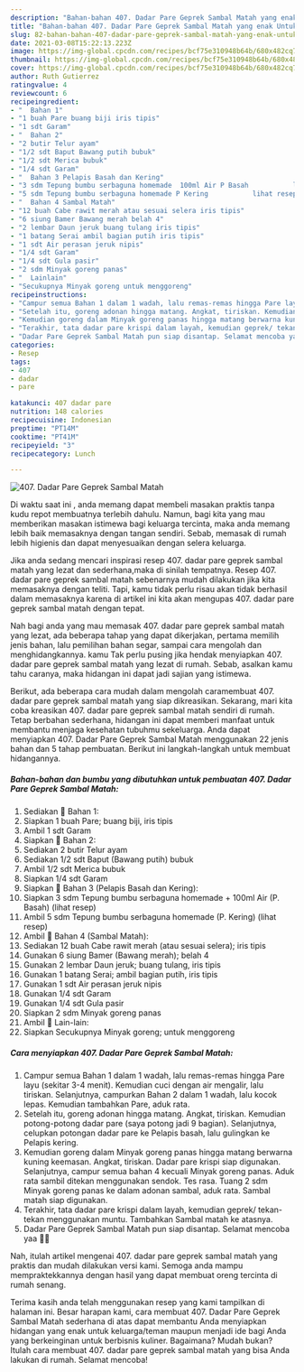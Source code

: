 ```yaml
---
description: "Bahan-bahan 407. Dadar Pare Geprek Sambal Matah yang enak Untuk Jualan"
title: "Bahan-bahan 407. Dadar Pare Geprek Sambal Matah yang enak Untuk Jualan"
slug: 82-bahan-bahan-407-dadar-pare-geprek-sambal-matah-yang-enak-untuk-jualan
date: 2021-03-08T15:22:13.223Z
image: https://img-global.cpcdn.com/recipes/bcf75e310948b64b/680x482cq70/407-dadar-pare-geprek-sambal-matah-foto-resep-utama.jpg
thumbnail: https://img-global.cpcdn.com/recipes/bcf75e310948b64b/680x482cq70/407-dadar-pare-geprek-sambal-matah-foto-resep-utama.jpg
cover: https://img-global.cpcdn.com/recipes/bcf75e310948b64b/680x482cq70/407-dadar-pare-geprek-sambal-matah-foto-resep-utama.jpg
author: Ruth Gutierrez
ratingvalue: 4
reviewcount: 6
recipeingredient:
- "  Bahan 1"
- "1 buah Pare buang biji iris tipis"
- "1 sdt Garam"
- "  Bahan 2"
- "2 butir Telur ayam"
- "1/2 sdt Baput Bawang putih bubuk"
- "1/2 sdt Merica bubuk"
- "1/4 sdt Garam"
- "  Bahan 3 Pelapis Basah dan Kering"
- "3 sdm Tepung bumbu serbaguna homemade  100ml Air P Basah           lihat resep"
- "5 sdm Tepung bumbu serbaguna homemade P Kering           lihat resep"
- "  Bahan 4 Sambal Matah"
- "12 buah Cabe rawit merah atau sesuai selera iris tipis"
- "6 siung Bamer Bawang merah belah 4"
- "2 lembar Daun jeruk buang tulang iris tipis"
- "1 batang Serai ambil bagian putih iris tipis"
- "1 sdt Air perasan jeruk nipis"
- "1/4 sdt Garam"
- "1/4 sdt Gula pasir"
- "2 sdm Minyak goreng panas"
- "  Lainlain"
- "Secukupnya Minyak goreng untuk menggoreng"
recipeinstructions:
- "Campur semua Bahan 1 dalam 1 wadah, lalu remas-remas hingga Pare layu (sekitar 3-4 menit). Kemudian cuci dengan air mengalir, lalu tiriskan. Selanjutnya, campurkan Bahan 2 dalam 1 wadah, lalu kocok lepas. Kemudian tambahkan Pare, aduk rata."
- "Setelah itu, goreng adonan hingga matang. Angkat, tiriskan. Kemudian potong-potong dadar pare (saya potong jadi 9 bagian). Selanjutnya, celupkan potongan dadar pare ke Pelapis basah, lalu gulingkan ke Pelapis kering."
- "Kemudian goreng dalam Minyak goreng panas hingga matang berwarna kuning keemasan. Angkat, tiriskan. Dadar pare krispi siap digunakan. Selanjutnya, campur semua bahan 4 kecuali Minyak goreng panas. Aduk rata sambil ditekan menggunakan sendok. Tes rasa. Tuang 2 sdm Minyak goreng panas ke dalam adonan sambal, aduk rata. Sambal matah siap digunakan."
- "Terakhir, tata dadar pare krispi dalam layah, kemudian geprek/ tekan-tekan menggunakan muntu. Tambahkan Sambal matah ke atasnya."
- "Dadar Pare Geprek Sambal Matah pun siap disantap. Selamat mencoba yaa 🙏😊"
categories:
- Resep
tags:
- 407
- dadar
- pare

katakunci: 407 dadar pare 
nutrition: 148 calories
recipecuisine: Indonesian
preptime: "PT14M"
cooktime: "PT41M"
recipeyield: "3"
recipecategory: Lunch

---
```



![407. Dadar Pare Geprek Sambal Matah](https://img-global.cpcdn.com/recipes/bcf75e310948b64b/680x482cq70/407-dadar-pare-geprek-sambal-matah-foto-resep-utama.jpg)

Di waktu  saat ini , anda memang dapat membeli masakan praktis tanpa kudu repot membuatnya terlebih dahulu. Namun, bagi kita yang mau memberikan masakan istimewa bagi keluarga tercinta, maka anda memang lebih baik memasaknya dengan tangan sendiri. Sebab, memasak di rumah lebih higienis dan dapat menyesuaikan dengan selera keluarga.

Jika anda sedang mencari inspirasi resep 407. dadar pare geprek sambal matah yang lezat dan sederhana,maka di sinilah tempatnya. Resep 407. dadar pare geprek sambal matah  sebenarnya mudah dilakukan jika kita memasaknya dengan teliti. Tapi, kamu tidak perlu risau akan tidak berhasil dalam memasaknya 
karena di artikel ini kita akan mengupas 407. dadar pare geprek sambal matah dengan tepat.  



Nah bagi anda yang mau memasak 407. dadar pare geprek sambal matah yang lezat, ada beberapa tahap yang dapat dikerjakan, pertama memilih jenis bahan, lalu pemilihan bahan segar, sampai cara mengolah dan menghidangkannya. kamu Tak perlu pusing jika hendak menyiapkan 407. dadar pare geprek sambal matah yang lezat di rumah. Sebab, asalkan kamu  tahu caranya, maka hidangan ini dapat jadi sajian yang istimewa.

Berikut, ada beberapa cara mudah dalam mengolah caramembuat 407. dadar pare geprek sambal matah yang siap dikreasikan. Sekarang, mari kita coba kreasikan 407. dadar pare geprek sambal matah sendiri di rumah. Tetap berbahan sederhana, hidangan ini dapat memberi manfaat untuk membantu menjaga kesehatan tubuhmu sekeluarga. Anda dapat menyiapkan 407. Dadar Pare Geprek Sambal Matah menggunakan 22 jenis bahan dan 5 tahap pembuatan. Berikut ini langkah-langkah untuk membuat hidangannya.

<!--inarticleads1-->

##### Bahan-bahan dan bumbu yang dibutuhkan untuk pembuatan 407. Dadar Pare Geprek Sambal Matah:

1. Sediakan  📌 Bahan 1:
1. Siapkan 1 buah Pare; buang biji, iris tipis
1. Ambil 1 sdt Garam
1. Siapkan  📌 Bahan 2:
1. Sediakan 2 butir Telur ayam
1. Sediakan 1/2 sdt Baput (Bawang putih) bubuk
1. Ambil 1/2 sdt Merica bubuk
1. Siapkan 1/4 sdt Garam
1. Siapkan  📌 Bahan 3 (Pelapis Basah dan Kering):
1. Siapkan 3 sdm Tepung bumbu serbaguna homemade + 100ml Air (P. Basah)           (lihat resep)
1. Ambil 5 sdm Tepung bumbu serbaguna homemade (P. Kering)           (lihat resep)
1. Ambil  📌 Bahan 4 (Sambal Matah):
1. Sediakan 12 buah Cabe rawit merah (atau sesuai selera); iris tipis
1. Gunakan 6 siung Bamer (Bawang merah); belah 4
1. Gunakan 2 lembar Daun jeruk; buang tulang, iris tipis
1. Gunakan 1 batang Serai; ambil bagian putih, iris tipis
1. Gunakan 1 sdt Air perasan jeruk nipis
1. Gunakan 1/4 sdt Garam
1. Gunakan 1/4 sdt Gula pasir
1. Siapkan 2 sdm Minyak goreng panas
1. Ambil  📌 Lain-lain:
1. Siapkan Secukupnya Minyak goreng; untuk menggoreng




<!--inarticleads2-->

##### Cara menyiapkan 407. Dadar Pare Geprek Sambal Matah:

1. Campur semua Bahan 1 dalam 1 wadah, lalu remas-remas hingga Pare layu (sekitar 3-4 menit). Kemudian cuci dengan air mengalir, lalu tiriskan. Selanjutnya, campurkan Bahan 2 dalam 1 wadah, lalu kocok lepas. Kemudian tambahkan Pare, aduk rata.
1. Setelah itu, goreng adonan hingga matang. Angkat, tiriskan. Kemudian potong-potong dadar pare (saya potong jadi 9 bagian). Selanjutnya, celupkan potongan dadar pare ke Pelapis basah, lalu gulingkan ke Pelapis kering.
1. Kemudian goreng dalam Minyak goreng panas hingga matang berwarna kuning keemasan. Angkat, tiriskan. Dadar pare krispi siap digunakan. Selanjutnya, campur semua bahan 4 kecuali Minyak goreng panas. Aduk rata sambil ditekan menggunakan sendok. Tes rasa. Tuang 2 sdm Minyak goreng panas ke dalam adonan sambal, aduk rata. Sambal matah siap digunakan.
1. Terakhir, tata dadar pare krispi dalam layah, kemudian geprek/ tekan-tekan menggunakan muntu. Tambahkan Sambal matah ke atasnya.
1. Dadar Pare Geprek Sambal Matah pun siap disantap. Selamat mencoba yaa 🙏😊




Nah, itulah artikel mengenai  407. dadar pare geprek sambal matah  yang praktis dan mudah dilakukan versi kami. Semoga anda mampu mempraktekkannya dengan hasil yang dapat membuat oreng tercinta di rumah senang. 

Terima kasih anda telah menggunakan resep yang kami tampilkan di halaman ini. Besar harapan kami, cara membuat  407. Dadar Pare Geprek Sambal Matah sederhana di atas dapat membantu Anda menyiapkan hidangan yang enak untuk keluarga/teman maupun menjadi ide bagi Anda yang berkeinginan untuk berbisnis kuliner. Bagaimana? Mudah bukan? Itulah cara membuat 407. dadar pare geprek sambal matah yang bisa Anda lakukan di rumah. Selamat mencoba!


